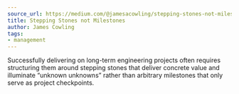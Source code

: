 ```yaml
---
source_url: https://medium.com/@jamesacowling/stepping-stones-not-milestones-e6be0073563f
title: Stepping Stones not Milestones
author: James Cowling
tags:
- management
---
```


Successfully delivering on long-term engineering projects often requires structuring them around stepping stones that deliver concrete value and illuminate “unknown unknowns” rather than arbitrary milestones that only serve as project checkpoints.
